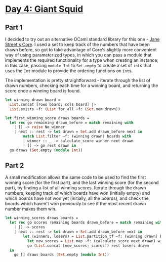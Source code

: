 # [Day 4: Giant Squid](https://adventofcode.com/2021/day/4)

## Part 1

I decided to try out an alternative OCaml standard library for this one - [Jane
Street's Core](https://opensource.janestreet.com/core/). I used a set to keep
track of the numbers that have been drawn before, so got to take advantage of
Core's slightly more convenient way of using parameterized types, in which you
can pass a module that implements the required functionality for a type when
creating an instance; in this case, passing `module Int` to `Set.empty` to 
create a set of `int`s that uses the `Int` module to provide the ordering
functions on `int`s.

The implementation is pretty straightforward - iterate through the list of
drawn numbers, checking each time for a winning board, and returning the score
once a winning board is found.

```ocaml
let winning drawn board = 
  List.concat [rows board; cols board] |>
  List.exists ~f: (List.for_all ~f: (Set.mem drawn))

let first_winning_score draws boards =
  let rec go remaining drawn_before = match remaining with
    | [] -> raise No_winner
    | next :: rest -> let drawn = Set.add drawn_before next in
        match List.filter ~f: (winning drawn) boards with
        | winner :: _ -> calculate_score winner next drawn
        | [] -> go rest drawn in
  go draws (Set.empty (module Int))
```

## Part 2

A small modification allows the same code to be used to find the first winning
score (for the first part), and the last winning score (for the second part), by
finding a list of all winning scores. Iterate through the drawn numbers, keeping
track of which boards have won (initially empty) and which boards have not won
yet (initially, all the boards), and check the boards which haven't won
previously to see if the most recent drawn number makes them win.

```ocaml
let winning_scores draws boards =
  let rec go scores remaining boards drawn_before = match remaining with
    | [] -> scores
    | next :: rest -> let drawn = Set.add drawn_before next in
        let (winners, losers) = List.partition_tf ~f: (winning drawn) boards in
          let new_scores = List.map ~f: (calculate_score next drawn) winners in
          go (List.concat [new_scores; scores]) rest losers drawn 
  in
    go [] draws boards (Set.empty (module Int))
```